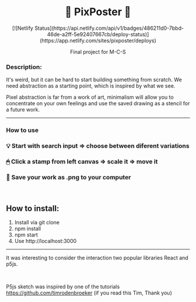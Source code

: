 <h1 align="center">🔳 PixPoster 🔲</h1>

<p align="center"> [![Netlify Status](https://api.netlify.com/api/v1/badges/486211d0-7bbd-46de-a2ff-5e92407667cb/deploy-status)](https://app.netlify.com/sites/pixposter/deploys) </p>

<p align="center">Final project for M-C-S </p>

### Description:

It's weird, but it can be hard to start building something from scratch. We need abstraction as a starting point, which is inspired by what we see.

Pixel abstraction is far from a work of art, minimalism will allow you to concentrate on your own feelings and use the saved drawing as a stencil for a future work.

---

### How to use

### 💡 Start with search input => choose between diferent variations

### 🖱 Click a stamp from left canvas => scale it => move it

### 💾 Save your work as .png to your computer

<br/>

## How to install:

1. Install via git clone
2. npm install
3. npm start
4. Use http://localhost:3000

---

It was interesting to consider the interaction two popular libraries React and p5js.

<br />

P5js sketch was inspired by one of the tutorials https://github.com/timrodenbroeker (if you read this Tim, Thank you)
